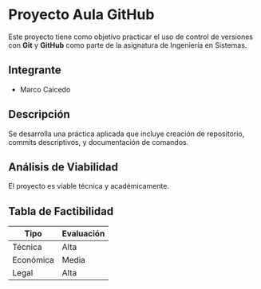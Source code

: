 # Proyecto Aula GitHub

Este proyecto tiene como objetivo practicar el uso de control de versiones
con **Git** y **GitHub** como parte de la asignatura de Ingeniería en Sistemas.

## Integrante
- Marco Caicedo

## Descripción
Se desarrolla una práctica aplicada que incluye creación de repositorio,
commits descriptivos, y documentación de comandos.

## Análisis de Viabilidad
El proyecto es viable técnica y académicamente.

## Tabla de Factibilidad
| Tipo        | Evaluación |
|-------------|-------------|
| Técnica     | Alta        |
| Económica   | Media       |
| Legal       | Alta        |
